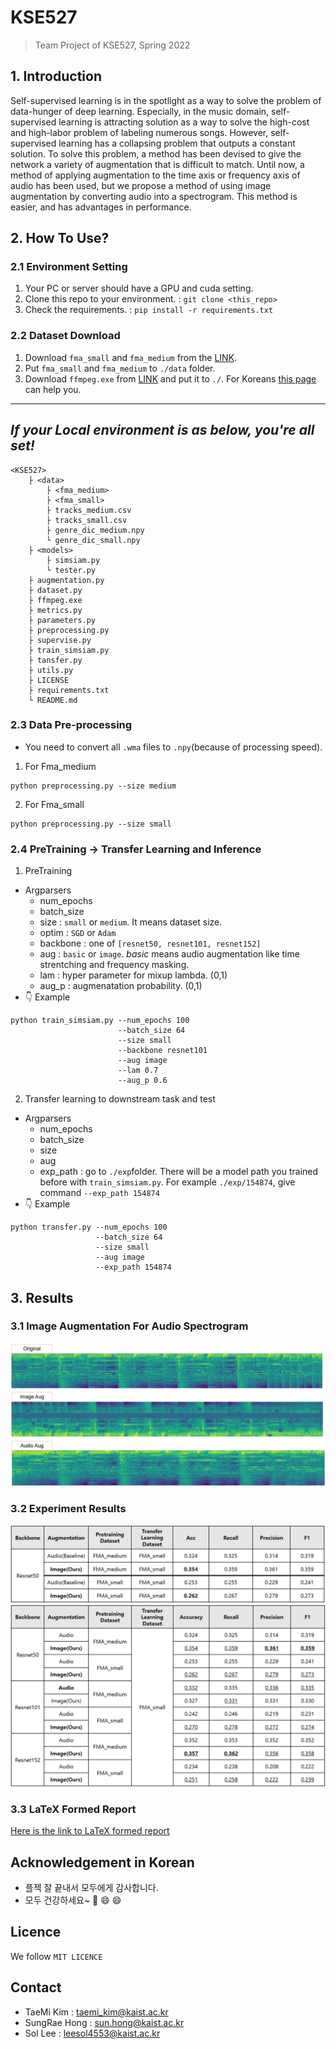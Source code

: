 # KSE527
> Team Project of KSE527, Spring 2022

## 1. Introduction
 Self-supervised learning is in the spotlight as a way to solve the problem of data-hunger of deep learning. Especially, in the music domain, self-supervised learning is attracting solution as a way to solve the high-cost and high-labor problem of labeling numerous songs. However, self-supervised learning has a collapsing problem that outputs a constant solution. To solve this problem, a method has been devised to give the network a variety of augmentation that is difficult to match. Until now, a method of applying augmentation to the time axis or frequency axis of audio has been used, but we propose a method of using image augmentation by converting audio into a spectrogram. This method is easier, and has advantages in performance.

## 2. How To Use?
### 2.1 Environment Setting
1. Your PC or server should have a GPU and cuda setting.
2. Clone this repo to your environment. : ```git clone <this_repo>```
3. Check the requirements. : ```pip install -r requirements.txt```

### 2.2 Dataset Download
1. Download ```fma_small``` and ```fma_medium``` from the [LINK](https://github.com/mdeff/fma).
2. Put ```fma_small``` and ```fma_medium``` to ```./data``` folder.
3. Download ```ffmpeg.exe``` from [LINK](https://www.ffmpeg.org/download.html) and put it to ```./```. For Koreans [this page](https://m.blog.naver.com/chandong83/222095346417) can help you.
---
*If your Local environment is as below, you're all set!*
---
```
<KSE527>
    ├ <data>
        ├ <fma_medium>
        ├ <fma_small>
        ├ tracks_medium.csv
        ├ tracks_small.csv
        ├ genre_dic_medium.npy
        └ genre_dic_small.npy
    ├ <models>
        ├ simsiam.py
        └ tester.py
    ├ augmentation.py
    ├ dataset.py
    ├ ffmpeg.exe
    ├ metrics.py
    ├ parameters.py
    ├ preprocessing.py
    ├ supervise.py
    ├ train_simsiam.py
    ├ tansfer.py
    ├ utils.py
    ├ LICENSE
    ├ requirements.txt
    └ README.md                           
```

### 2.3 Data Pre-processing
- You need to convert all ```.wma``` files to ```.npy```(because of processing speed).
1. For Fma_medium
```
python preprocessing.py --size medium
```

2. For Fma_small
```
python preprocessing.py --size small
```

### 2.4 PreTraining -> Transfer Learning and Inference
1. PreTraining
- Argparsers
    - num_epochs
    - batch_size
    - size : ```small``` or ```medium```. It means dataset size.
    - optim : ```SGD``` or ```Adam```
    - backbone : one of ```[resnet50, resnet101, resnet152]```
    - aug : ```basic``` or ```image```. *basic* means audio augmentation like time strentching and frequency masking.
    - lam : hyper parameter for mixup lambda. (0,1)
    - aug_p : augmenatation probability. (0,1)
- 👇 Example
```
python train_simsiam.py --num_epochs 100
                        --batch_size 64
                        --size small
                        --backbone resnet101
                        --aug image
                        --lam 0.7
                        --aug_p 0.6
```
2. Transfer learning to downstream task and test
- Argparsers
    - num_epochs
    - batch_size
    - size
    - aug
    - exp_path : go to ```./exp```folder. There will be a model path you trained before with ```train_simsiam.py```. For example ```./exp/154874```, give command ```--exp_path 154874```
- 👇 Example
```
python transfer.py --num_epochs 100
                   --batch_size 64
                   --size small
                   --aug image
                   --exp_path 154874
```


## 3. Results
### 3.1 Image Augmentation For Audio Spectrogram
![Augmentation](https://github.com/HongSungRae/KSE527/blob/main/archive/augmentation.jpg?raw=true)

### 3.2 Experiment Results
![](https://github.com/HongSungRae/KSE527/blob/main/archive/table1.png?raw=true)
![](https://github.com/HongSungRae/KSE527/blob/main/archive/table2.png?raw=true)

### 3.3 LaTeX Formed Report
[Here is the link to LaTeX formed report](https://github.com/HongSungRae/KSE527/blob/main/archive/KSE527_Final_Report.pdf)

## Acknowledgement in Korean
- 플젝 잘 끝내서 모두에게 감사합니다.
- 모두 건강하세요~ 💪 :smile: :smile:

## Licence
We follow ```MIT LICENCE```

## Contact
- TaeMi Kim : taemi_kim@kaist.ac.kr
- SungRae Hong : sun.hong@kaist.ac.kr
- Sol Lee : leesol4553@kaist.ac.kr
